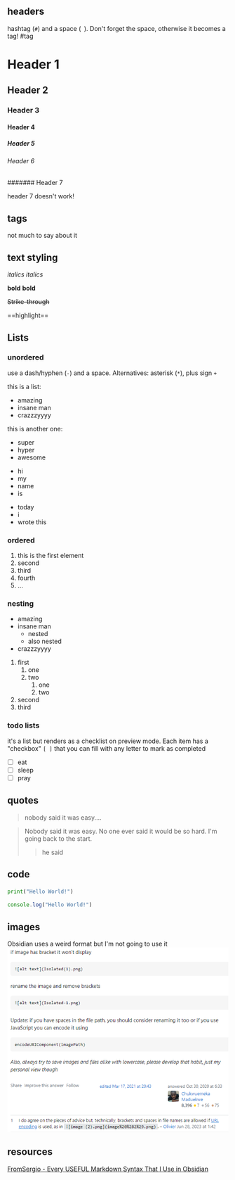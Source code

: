 
## headers

hashtag (`#`) and a space (` `). Don't forget the space, otherwise it becomes a tag! #tag

# Header 1
## Header 2
### Header 3
#### Header 4
##### Header 5
###### Header 6
####### Header 7

header 7 doesn't work!

## tags

not much to say about it


## text styling

_italics_
*italics*

__bold__
**bold**

~~Strike-through~~

==highlight==

## Lists

### unordered

use a dash/hyphen (`-`) and a space. Alternatives: asterisk (`*`), plus sign `+`

this is a list:
- amazing
- insane man
- crazzzyyyy

this is another one:
* super
* hyper
* awesome

+ hi
+ my
+ name
+ is

- today
- i
- wrote this

### ordered

1. this is the first element
2. second
3. third
4. fourth
5. ...


### nesting

- amazing
- insane man
	- nested
	- also nested
- crazzzyyyy


1. first
	1. one
	2. two
		1. one
		2. two
2. second
3. third

### todo lists

it's a list but renders as a checklist on preview mode. Each item has a "checkbox" `[ ]` that you can fill with any letter to mark as completed

- [ ] eat
- [ ] sleep
- [ ] pray

## quotes

> nobody said it was easy....

> Nobody said it was easy. 
> No one ever said it would be so hard.
> I'm going back to the start.
> > he said


## code

```python
print("Hello World!")
```

```js
console.log("Hello World!")
```

## images

Obsidian uses a weird format but I'm not going to use it
![alt text](img/image.png)

## resources

[FromSergio - Every USEFUL Markdown Syntax That I Use in Obsidian](https://www.youtube.com/watch?v=d8fXEhWy_rY)
